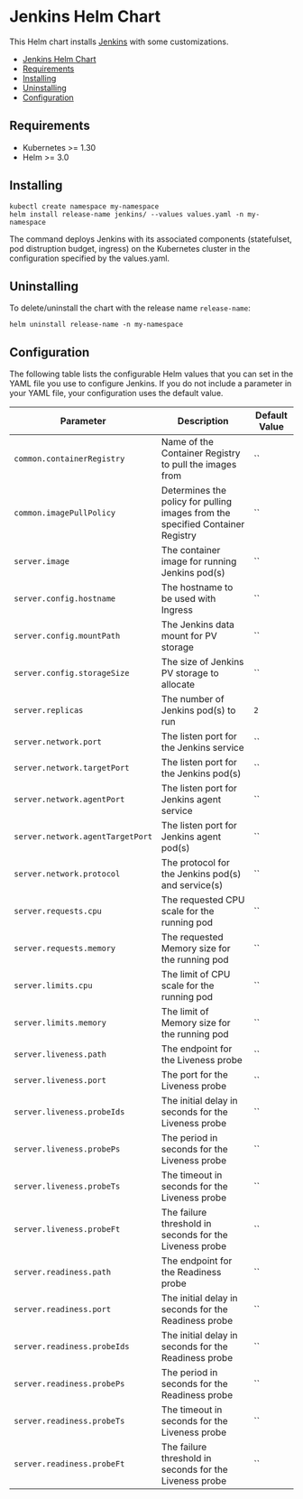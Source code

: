 # Jenkins Helm Chart

This Helm chart installs [Jenkins](https://jenkins.io/) with
some customizations.

- [Jenkins Helm Chart](#jenkins-helm-chart)
- [Requirements](#requirements)
- [Installing](#installing)
- [Uninstalling](#uninstalling)
- [Configuration](#configuration)

## Requirements

- Kubernetes >= 1.30
- Helm >= 3.0

## Installing

```code
kubectl create namespace my-namespace
helm install release-name jenkins/ --values values.yaml -n my-namespace
```

The command deploys Jenkins with its associated components (statefulset,
pod distruption budget, ingress) on the Kubernetes cluster in the
configuration specified by the values.yaml.

## Uninstalling

To delete/uninstall the chart with the release name `release-name`:

```code
helm uninstall release-name -n my-namespace
```

## Configuration

The following table lists the configurable Helm values that you can set in
the YAML file you use to configure Jenkins. If you do not include a parameter
in your YAML file, your configuration uses the default value.

<!-- BEGIN HELM VALUES TABLE -->
**Parameter**                    | **Description** | **Default Value**
---------------------------------|-----------------|-------------------
`common.containerRegistry`       | Name of the Container Registry to pull the images from | ``
`common.imagePullPolicy`         | Determines the policy for pulling images from the specified Container Registry | ``
`server.image`                   | The container image for running Jenkins pod(s) | ``
`server.config.hostname`         | The hostname to be used with Ingress | ``
`server.config.mountPath`        | The Jenkins data mount for PV storage | ``
`server.config.storageSize`      | The size of Jenkins PV storage to allocate | ``
`server.replicas`                | The number of Jenkins pod(s) to run | `2`
`server.network.port`            | The listen port for the Jenkins service | ``
`server.network.targetPort`      | The listen port for the Jenkins pod(s) | ``
`server.network.agentPort`       | The listen port for Jenkins agent service | ``
`server.network.agentTargetPort` | The listen port for Jenkins agent pod(s) | ``
`server.network.protocol`        | The protocol for the Jenkins pod(s) and service(s) | ``
`server.requests.cpu`            | The requested CPU scale for the running pod | ``
`server.requests.memory`         | The requested Memory size for the running pod | ``
`server.limits.cpu`              | The limit of CPU scale for the running pod | ``
`server.limits.memory`           | The limit of Memory size for the running pod | ``
`server.liveness.path`           | The endpoint for the Liveness probe | ``
`server.liveness.port`           | The port for the Liveness probe | ``
`server.liveness.probeIds`       | The initial delay in seconds for the Liveness probe | ``
`server.liveness.probePs`        | The period in seconds for the Liveness probe | ``
`server.liveness.probeTs`        | The timeout in seconds for the Liveness probe | ``
`server.liveness.probeFt`        | The failure threshold in seconds for the Liveness probe | ``
`server.readiness.path`          | The endpoint for the Readiness probe | ``
`server.readiness.port`          | The initial delay in seconds for the Readiness probe | ``
`server.readiness.probeIds`      | The initial delay in seconds for the Readiness probe | ``
`server.readiness.probePs`       | The period in seconds for the Readiness probe | ``
`server.readiness.probeTs`       | The timeout in seconds for the Liveness probe | ``
`server.readiness.probeFt`       | The failure threshold in seconds for the Liveness probe | ``
<!-- END HELM VALUES TABLE -->